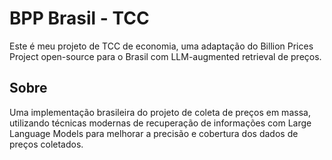 # BPP Brasil - TCC

Este é meu projeto de TCC de economia, uma adaptação do Billion Prices Project open-source para o Brasil com LLM-augmented retrieval de preços.

## Sobre

Uma implementação brasileira do projeto de coleta de preços em massa, utilizando técnicas modernas de recuperação de informações com Large Language Models para melhorar a precisão e cobertura dos dados de preços coletados.